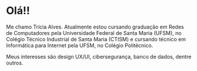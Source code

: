 # Olá!!

Me chamo Trícia Alves. Atualmente estou cursando graduação em Redes de Computadores pela Universidade Federal de Santa Maria (UFSM), no Colégio Técnico Industrial de Santa Maria (CTISM) e cursando técnico em Informática para Internet pela UFSM, no Colégio Politécnico.

Meus interesses são design UX/UI, cibersegurança, banco de dados, dentre outros.
